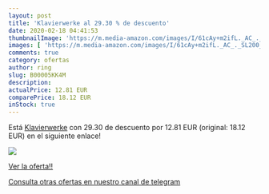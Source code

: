 ```yaml
---
layout: post
title: 'Klavierwerke al 29.30 % de descuento'
date: 2020-02-18 04:41:53
thumbnailImage: 'https://m.media-amazon.com/images/I/61cAy+m2ifL._AC_._SL200_.jpg'
images: [ 'https://m.media-amazon.com/images/I/61cAy+m2ifL._AC_._SL200_.jpg' ]
comments: true
category: ofertas
author: ring
slug: B00005KK4M
description:
actualPrice: 12.81 EUR
comparePrice: 18.12 EUR
inStock: true
---
```


Está [Klavierwerke](https://www.amazon.com/dp/B00005KK4M/?tag=redken08-20) con 29.30 de descuento por 12.81 EUR (original: 18.12 EUR) en el siguiente enlace!

[![](https://m.media-amazon.com/images/I/61cAy+m2ifL._AC_._SL200_.jpg)](https://www.amazon.com/dp/B00005KK4M/?tag=redken08-20)

[Ver la oferta!!](https://www.amazon.com/dp/B00005KK4M/?tag=redken08-20)

[Consulta otras ofertas en nuestro canal de telegram](https://t.me/s/ofertas25)
